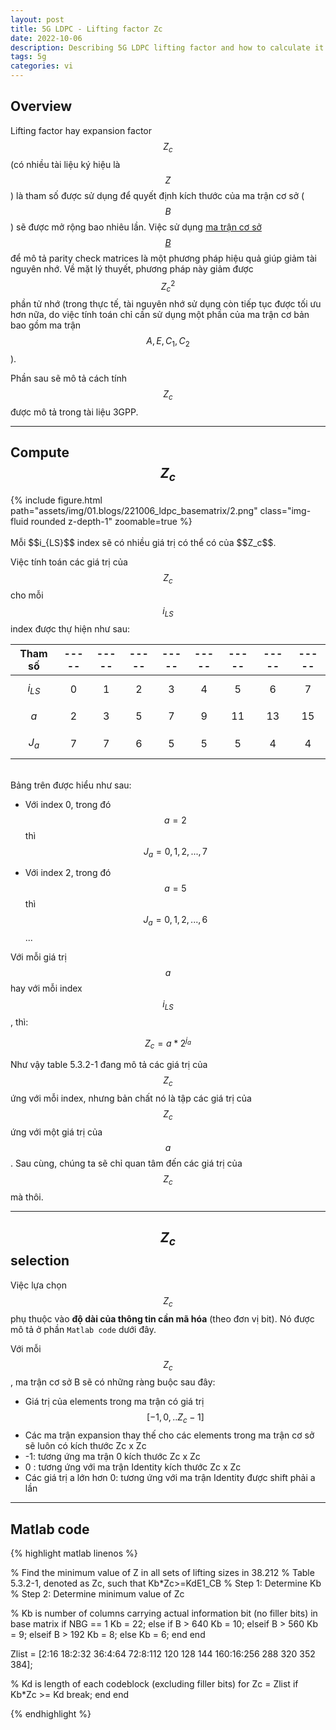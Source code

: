 ```yaml
---
layout: post
title: 5G LDPC - Lifting factor Zc
date: 2022-10-06
description: Describing 5G LDPC lifting factor and how to calculate it
tags: 5g
categories: vi
---
```


## Overview

Lifting factor hay expansion factor $$ Z_c $$ (có nhiều tài liệu ký hiệu là $$Z$$) là tham số được sử dụng để quyết định kích thước của ma trận cơ sở ($$B$$) sẽ được mở rộng bao nhiêu lần. Việc sử dụng <a href="https://bobibo.one/blog/2022/ldpc-base-matrix/">ma trận cơ sở $$B$$</a> để mô tả parity check matrices là một phương pháp hiệu quả giúp giảm tài nguyên nhớ. Về mặt lý thuyết, phương pháp này giảm được $$Z^2_c$$ phần tử nhớ (trong thực tế, tài nguyên nhớ sử dụng còn tiếp tục được tối ưu hơn nữa, do việc tính toán chỉ cần sử dụng một phần của ma trận cơ bản bao gồm ma trận $$A, E, C_1, C_2$$).

Phần sau sẽ mô tả cách tính $$Z_c$$ được mô tả trong tài liệu 3GPP.

***
## Compute $$Z_c$$

<div class="row mt-3">
    <div class="col-sm mt-3 mt-md-0">
        {% include figure.html path="assets/img/01.blogs/221006_ldpc_basematrix/2.png" class="img-fluid rounded z-depth-1" zoomable=true %}
    </div>
</div>
<br/>
Mỗi $$i_{LS}$$ index sẽ có nhiều giá trị có thể có của $$Z_c$$.

Việc tính toán các giá trị của $$Z_c$$ cho mỗi $$i_{LS}$$ index được thự hiện như sau:

|Tham số| ----- |----- |----- |----- |----- |----- |----- |----- |
|:-----:|:-:|:-:|:-:|:-:|:-:|:-: |:-: |:-:|
|$$i_{LS}$$  | 0 | 1 | 2 | 3 | 4 | 5 | 6 | 7|
|$$a$$  | 2 | 3 | 5 | 7 | 9 | 11 | 13 | 15|
|$$J_a$$| 7 | 7 | 6 | 5 | 5 | 5  | 4  | 4 |

<br/>
Bảng trên được hiểu như sau: 

* Với index 0, trong đó $$a = 2$$ thì $$J_a = 0, 1, 2, ..., 7$$

* Với index 2, trong đó $$a = 5$$ thì $$J_a = 0, 1, 2, ..., 6$$
...

Với mỗi giá trị $$a$$ hay với mỗi index $$i_{LS}$$, thì:

$$
	Z_c = a * 2^{j_a}
$$ 

Như vậy table 5.3.2-1 đang mô tả các giá trị của $$Z_c$$ ứng với mỗi index, nhưng bản chất nó là tập các giá trị của $$Z_c$$ ứng với một giá trị của $$a$$. Sau cùng, chúng ta sẽ chỉ quan tâm đến các giá trị của $$Z_c$$ mà thôi.

***
## $$Z_c$$ selection

Việc lựa chọn $$Z_c$$ phụ thuộc vào <b>độ dài của thông tin cần mã hóa</b> (theo đơn vị bit). Nó được mô tả ở phần `Matlab code` dưới đây.

Với mỗi $$Z_c$$, ma trận cơ sở B sẽ có những ràng buộc sau đây:

* Giá trị của elements trong ma trận có giá trị $$[-1, 0, .. Z_c-1]$$
* Các ma trận expansion thay thế cho các elements trong ma trận cơ sở sẽ luôn có kích thước Zc x Zc
* -1: tương ứng ma trận 0 kích thước Zc x Zc
* 0 : tương ứng với ma trận Identity kích thước Zc x Zc
* Các giá trị a lớn hơn 0: tương ứng với ma trận Identity được shift phải a lần

***
## Matlab code

{% highlight matlab linenos %}

% Find the minimum value of Z in all sets of lifting sizes in 38.212
%  Table 5.3.2-1, denoted as Zc, such that Kb*Zc>=KdE1_CB
%  Step 1: Determine Kb
%  Step 2: Determine minimum value of Zc

% Kb is number of columns carrying actual information bit (no filler bits) in base matrix
if NBG == 1
    Kb = 22;
else
    if B > 640
        Kb = 10;
    elseif B > 560
        Kb = 9;
    elseif B > 192
        Kb = 8;
    else
        Kb = 6;
    end
end

Zlist = [2:16 18:2:32 36:4:64 72:8:112 120 128 144 160:16:256 288 320 352 384];

% Kd is length of each codeblock (excluding filler bits)
for Zc = Zlist
    if Kb*Zc >= Kd
        break;
    end
end

{% endhighlight %}